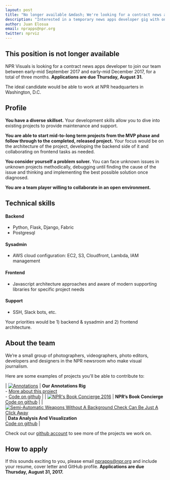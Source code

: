 ```yaml
---
layout: post
title: "No longer available &mdash; We're looking for a contract news apps developer"
description: "Interested in a temporary news apps developer gig with one of the best teams in the industry? We're looking for you."
author: Juan Elosua
email: nprapps@npr.org
twitter: nprviz
---
```


## This position is not longer available

NPR Visuals is looking for a contract news apps developer to join our team between early-mid September 2017 and early-mid December 2017, for a total of three months. **Applications are due Thursday, August 31.**

The ideal candidate would be able to work at NPR headquarters in Washington, D.C.

## Profile

**You have a diverse skillset.** Your development skills allow you to dive into existing projects to provide maintenance and support.

**You are able to start mid-to-long term projects from the MVP phase and follow through to the completed, released project.** Your focus would be on the architecture of the project, developing the backend side of it and collaborating on frontend tasks as needed.

**You consider yourself a problem solver.** You can face unknown issues in unknown projects methodically, debugging until finding the cause of the issue and thinking and implementing the best possible solution once diagnosed.

**You are a team player willing to collaborate in an open environment.**

## Technical skills

#### Backend

* Python, Flask, Django, Fabric
* Postgresql

#### Sysadmin

* AWS cloud configuration: EC2, S3, Cloudfront, Lambda, IAM management

#### Frontend

* Javascript architecture approaches and aware of modern supporting libraries for specific project needs

#### Support

* SSH, Slack bots, etc.

Your priorities would be 1) backend & sysadmin and 2) frontend architecture.

## About the team

We’re a small group of photographers, videographers, photo editors, developers and designers in the NPR newsroom who make visual journalism.

Here are some examples of projects you'll be able to contribute to:

| [![Annotations](/img/posts/annotations.jpg)](http://www.npr.org/2017/06/07/531643428/comey-opening-statement-for-senate-intelligence-hearing-annotated) | **Our Annotations Rig** <br /> - [More about this project](https://source.opennews.org/articles/how-npr-transcribes-and-fact-checks-debates-live/) <br/> - [Code on github](https://github.com/nprapps/anno-docs) |
| [![NPR's Book Concierge 2016](/img/posts/intern-book-concierge.jpg)](http://apps.npr.org/best-books-2016/) | **NPR’s Book Concierge** <br /> [Code on github](https://github.com/nprapps/books16) |
| [![Semi-Automatic Weapons Without A Background Check Can Be Just A Click Away](/img/posts/intern-armslist.png)](http://www.npr.org/sections/alltechconsidered/2016/06/17/482483537/semi-automatic-weapons-without-a-background-check-can-be-just-a-click-away) | **Data Analysis And Visualization** <br /> [Code on github](https://github.com/nprapps/dailygraphics) |

<!-- link to the repos (and src post) in each example, last one — link to dg rig and say "data analysis and visualization" -->

Check out our [github account](https://github.com/nprapps/) to see more of the projects we work on.

## How to apply

If this sounds exciting to you, please email [nprapps@npr.org](mailto:nprapps@npr.org) and include your resume, cover letter and GitHub profile. **Applications are due Thursday, August 31, 2017.**
